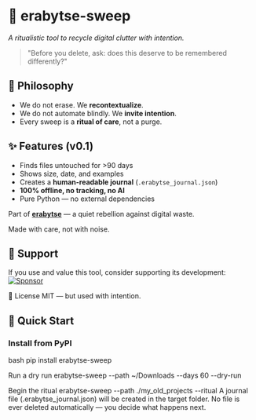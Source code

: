 # 🧹 erabytse-sweep  
*A ritualistic tool to recycle digital clutter with intention.*

> "Before you delete, ask: does this deserve to be remembered differently?"

## 🌿 Philosophy
- We do not erase. We **recontextualize**.  
- We do not automate blindly. We **invite intention**.  
- Every sweep is a **ritual of care**, not a purge.

## ✨ Features (v0.1)
- Finds files untouched for >90 days  
- Shows size, date, and examples  
- Creates a **human-readable journal** (`.erabytse_journal.json`)  
- **100% offline, no tracking, no AI**  
- Pure Python — no external dependencies

Part of **[erabytse](https://erabytse.github.io)** — a quiet rebellion against digital waste.

Made with care, not with noise.

## 💙 Support
If you use and value this tool, consider supporting its development:  
[![Sponsor](https://img.shields.io/badge/sponsor-erabytse-181717?logo=github)](https://github.com/sponsors/takouzlo)

📜 License
MIT — but used with intention.


## 🚀 Quick Start

### Install from PyPI

bash
pip install erabytse-sweep

Run a dry run
erabytse-sweep --path ~/Downloads --days 60 --dry-run

Begin the ritual
erabytse-sweep --path ./my_old_projects --ritual
A journal file (.erabytse_journal.json) will be created in the target folder.
No file is ever deleted automatically — you decide what happens next. 




